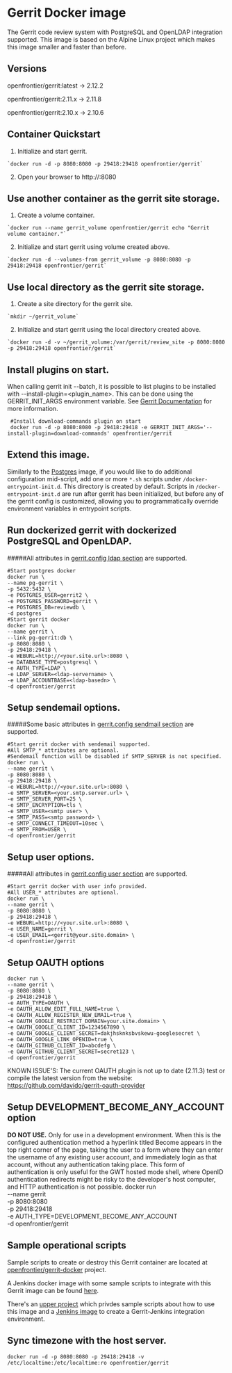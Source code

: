 # Gerrit Docker image
 The Gerrit code review system with PostgreSQL and OpenLDAP integration supported.
 This image is based on the Alpine Linux project which makes this image smaller and faster than before.

## Versions
 openfrontier/gerrit:latest -> 2.12.2

 openfrontier/gerrit:2.11.x -> 2.11.8

 openfrontier/gerrit:2.10.x -> 2.10.6

## Container Quickstart
  1. Initialize and start gerrit.

    `docker run -d -p 8080:8080 -p 29418:29418 openfrontier/gerrit`

  2. Open your browser to http://<docker host url>:8080

## Use another container as the gerrit site storage.
  1. Create a volume container.

    `docker run --name gerrit_volume openfrontier/gerrit echo "Gerrit volume container."`

  2. Initialize and start gerrit using volume created above.

    `docker run -d --volumes-from gerrit_volume -p 8080:8080 -p 29418:29418 openfrontier/gerrit`

## Use local directory as the gerrit site storage.
  1. Create a site directory for the gerrit site.

    `mkdir ~/gerrit_volume`

  2. Initialize and start gerrit using the local directory created above.

    `docker run -d -v ~/gerrit_volume:/var/gerrit/review_site -p 8080:8080 -p 29418:29418 openfrontier/gerrit`

## Install plugins on start.
  When calling gerrit init --batch, it is possible to list plugins to be installed with --install-plugin=<plugin_name>. This can be done using the GERRIT_INIT_ARGS environment variable. See [Gerrit Documentation](https://gerrit-review.googlesource.com/Documentation/pgm-init.html) for more information.

     #Install download-commands plugin on start
     docker run -d -p 8080:8080 -p 29418:29418 -e GERRIT_INIT_ARGS='--install-plugin=download-commands' openfrontier/gerrit

## Extend this image.
  Similarly to the [Postgres](https://hub.docker.com/_/postgres/) image, if you would like to do additional configuration mid-script, add one or more
  `*.sh` scripts under `/docker-entrypoint-init.d`. This directory is created by default. Scripts in `/docker-entrypoint-init.d` are run after gerrit
  has been initialized, but before any of the gerrit config is customized, allowing you to programmatically override environment variables in entrypoint
  scripts.

## Run dockerized gerrit with dockerized PostgreSQL and OpenLDAP.
#####All attributes in [gerrit.config ldap section](https://gerrit-review.googlesource.com/Documentation/config-gerrit.html#ldap) are supported.

    #Start postgres docker
    docker run \
    --name pg-gerrit \
    -p 5432:5432 \
    -e POSTGRES_USER=gerrit2 \
    -e POSTGRES_PASSWORD=gerrit \
    -e POSTGRES_DB=reviewdb \
    -d postgres
    #Start gerrit docker
    docker run \
    --name gerrit \
    --link pg-gerrit:db \
    -p 8080:8080 \
    -p 29418:29418 \
    -e WEBURL=http://<your.site.url>:8080 \
    -e DATABASE_TYPE=postgresql \
    -e AUTH_TYPE=LDAP \
    -e LDAP_SERVER=<ldap-servername> \
    -e LDAP_ACCOUNTBASE=<ldap-basedn> \
    -d openfrontier/gerrit

## Setup sendemail options.
#####Some basic attributes in [gerrit.config sendmail section](https://gerrit-review.googlesource.com/Documentation/config-gerrit.html#sendemail) are supported.

    #Start gerrit docker with sendemail supported.
    #All SMTP_* attributes are optional.
    #Sendemail function will be disabled if SMTP_SERVER is not specified.
    docker run \
    --name gerrit \
    -p 8080:8080 \
    -p 29418:29418 \
    -e WEBURL=http://<your.site.url>:8080 \
    -e SMTP_SERVER=<your.smtp.server.url> \
    -e SMTP_SERVER_PORT=25 \
    -e SMTP_ENCRYPTION=tls \
    -e SMTP_USER=<smtp user> \
    -e SMTP_PASS=<smtp password> \
    -e SMTP_CONNECT_TIMEOUT=10sec \
    -e SMTP_FROM=USER \
    -d openfrontier/gerrit

## Setup user options.
#####All attributes in [gerrit.config user section](https://gerrit-review.googlesource.com/Documentation/config-gerrit.html#user) are supported.

    #Start gerrit docker with user info provided.
    #All USER_* attributes are optional.
    docker run \
    --name gerrit \
    -p 8080:8080 \
    -p 29418:29418 \
    -e WEBURL=http://<your.site.url>:8080 \
    -e USER_NAME=gerrit \
    -e USER_EMAIL=<gerrit@your.site.domain> \
    -d openfrontier/gerrit

## Setup OAUTH options
    docker run \
    --name gerrit \
    -p 8080:8080 \
    -p 29418:29418 \
    -e AUTH_TYPE=OAUTH \
    -e OAUTH_ALLOW_EDIT_FULL_NAME=true \
    -e OAUTH_ALLOW_REGISTER_NEW_EMAIL=true \
    -e OAUTH_GOOGLE_RESTRICT_DOMAIN=your.site.domain> \
    -e OAUTH_GOOGLE_CLIENT_ID=1234567890 \
    -e OAUTH_GOOGLE_CLIENT_SECRET=dakjhsknksbvskewu-googlesecret \
    -e OAUTH_GOOGLE_LINK_OPENID=true \
    -e OAUTH_GITHUB_CLIENT_ID=abcdefg \
    -e OAUTH_GITHUB_CLIENT_SECRET=secret123 \
    -d openfrontier/gerrit

KNOWN ISSUE'S: The current OAUTH plugin is not up to date (2.11.3) test or compile the latest version from the website: https://github.com/davido/gerrit-oauth-provider

## Setup DEVELOPMENT_BECOME_ANY_ACCOUNT option
**DO NOT USE.** Only for use in a development environment.
When this is the configured authentication method a hyperlink titled Become appears in the top right corner of the page, taking the user to a form where they can enter the username of any existing user account, and immediately login as that account, without any authentication taking place. This form of authentication is only useful for the GWT hosted mode shell, where OpenID authentication redirects might be risky to the developer's host computer, and HTTP authentication is not possible.
    docker run \
    --name gerrit \
    -p 8080:8080 \
    -p 29418:29418 \
    -e AUTH_TYPE=DEVELOPMENT_BECOME_ANY_ACCOUNT \
    -d openfrontier/gerrit

## Sample operational scripts
   Sample scripts to create or destroy this Gerrit container are located at [openfrontier/gerrit-docker](https://github.com/openfrontier/gerrit-docker) project.

   A Jenkins docker image with some sample scripts to integrate with this Gerrit image can be found [here](https://registry.hub.docker.com/u/openfrontier/jenkins/).

   There's an [upper project](https://github.com/openfrontier/ci) which privdes sample scripts about how to use this image and a [Jenkins image](https://registry.hub.docker.com/u/openfrontier/jenkins/) to create a Gerrit-Jenkins integration environment.

## Sync timezone with the host server. 
   `docker run -d -p 8080:8080 -p 29418:29418 -v /etc/localtime:/etc/localtime:ro openfrontier/gerrit`


